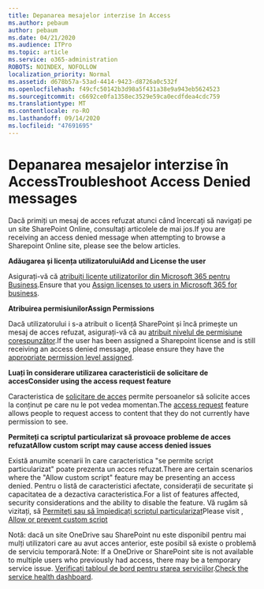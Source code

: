 ```yaml
---
title: Depanarea mesajelor interzise în Access
ms.author: pebaum
author: pebaum
ms.date: 04/21/2020
ms.audience: ITPro
ms.topic: article
ms.service: o365-administration
ROBOTS: NOINDEX, NOFOLLOW
localization_priority: Normal
ms.assetid: d678b57a-53ad-4414-9423-d8726a0c532f
ms.openlocfilehash: f49cfc50142b3d98a5f431a38e9a943eb5624523
ms.sourcegitcommit: c6692ce0fa1358ec3529e59ca0ecdfdea4cdc759
ms.translationtype: MT
ms.contentlocale: ro-RO
ms.lasthandoff: 09/14/2020
ms.locfileid: "47691695"
---
```

# <a name="troubleshoot-access-denied-messages"></a><span data-ttu-id="465eb-102">Depanarea mesajelor interzise în Access</span><span class="sxs-lookup"><span data-stu-id="465eb-102">Troubleshoot Access Denied messages</span></span>

<span data-ttu-id="465eb-103">Dacă primiți un mesaj de acces refuzat atunci când încercați să navigați pe un site SharePoint Online, consultați articolele de mai jos.</span><span class="sxs-lookup"><span data-stu-id="465eb-103">If you are receiving an access denied message when attempting to browse a Sharepoint Online site, please see the below articles.</span></span>

<span data-ttu-id="465eb-104">**Adăugarea și licența utilizatorului**</span><span class="sxs-lookup"><span data-stu-id="465eb-104">**Add and License the user**</span></span>

<span data-ttu-id="465eb-105">Asigurați-vă că [atribuiți licențe utilizatorilor din Microsoft 365 pentru Business](https://docs.microsoft.com/microsoft-365/admin/add-users/add-users).</span><span class="sxs-lookup"><span data-stu-id="465eb-105">Ensure that you [Assign licenses to users in Microsoft 365 for business](https://docs.microsoft.com/microsoft-365/admin/add-users/add-users).</span></span>

<span data-ttu-id="465eb-106">**Atribuirea permisiunilor**</span><span class="sxs-lookup"><span data-stu-id="465eb-106">**Assign Permissions**</span></span>

<span data-ttu-id="465eb-107">Dacă utilizatorului i s-a atribuit o licență SharePoint și încă primește un mesaj de acces refuzat, asigurați-vă că au [atribuit nivelul de permisiune corespunzător](https://docs.microsoft.com/sharepoint/understanding-permission-levels).</span><span class="sxs-lookup"><span data-stu-id="465eb-107">If the user has been assigned a Sharepoint license and is still receiving an access denied message, please ensure they have the [appropriate permission level assigned](https://docs.microsoft.com/sharepoint/understanding-permission-levels).</span></span>

<span data-ttu-id="465eb-108">**Luați în considerare utilizarea caracteristicii de solicitare de acces**</span><span class="sxs-lookup"><span data-stu-id="465eb-108">**Consider using the access request feature**</span></span>

<span data-ttu-id="465eb-109">Caracteristica de [solicitare de acces](https://support.office.com/article/Set-up-and-manage-access-requests-94B26E0B-2822-49D4-929A-8455698654B3) permite persoanelor să solicite acces la conținut pe care nu le pot vedea momentan.</span><span class="sxs-lookup"><span data-stu-id="465eb-109">The [access request](https://support.office.com/article/Set-up-and-manage-access-requests-94B26E0B-2822-49D4-929A-8455698654B3) feature allows people to request access to content that they do not currently have permission to see.</span></span> 

<span data-ttu-id="465eb-110">**Permiteți ca scriptul particularizat să provoace probleme de acces refuzat**</span><span class="sxs-lookup"><span data-stu-id="465eb-110">**Allow custom script may cause access denied issues**</span></span>

<span data-ttu-id="465eb-111">Există anumite scenarii în care caracteristica "se permite script particularizat" poate prezenta un acces refuzat.</span><span class="sxs-lookup"><span data-stu-id="465eb-111">There are certain scenarios where the "Allow custom script" feature may be presenting an access denied.</span></span> <span data-ttu-id="465eb-112">Pentru o listă de caracteristici afectate, considerații de securitate și capacitatea de a dezactiva caracteristica.</span><span class="sxs-lookup"><span data-stu-id="465eb-112">For a list of features affected, security considerations and the ability to disable the feature.</span></span> <span data-ttu-id="465eb-113">Vă rugăm să vizitați, să [Permiteți sau să împiedicați scriptul particularizat](https://docs.microsoft.com/sharepoint/allow-or-prevent-custom-script)</span><span class="sxs-lookup"><span data-stu-id="465eb-113">Please visit , [Allow or prevent custom script](https://docs.microsoft.com/sharepoint/allow-or-prevent-custom-script)</span></span>

<span data-ttu-id="465eb-114">Notă: dacă un site OneDrive sau SharePoint nu este disponibil pentru mai mulți utilizatori care au avut acces anterior, este posibil să existe o problemă de serviciu temporară.</span><span class="sxs-lookup"><span data-stu-id="465eb-114">Note: If a OneDrive or SharePoint site is not available to multiple users who previously had access, there may be a temporary service issue.</span></span> <span data-ttu-id="465eb-115">[Verificați tabloul de bord pentru starea serviciilor](https://portal.office.com/adminportal/home#/servicehealth).</span><span class="sxs-lookup"><span data-stu-id="465eb-115">[Check the service health dashboard](https://portal.office.com/adminportal/home#/servicehealth).</span></span>


  

